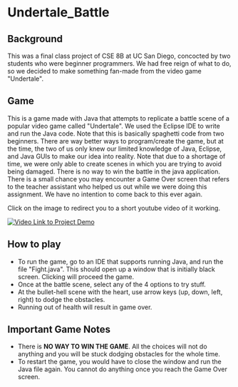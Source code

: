 # Undertale_Battle

## Background
This was a final class project of CSE 8B at UC San Diego, concocted by two students who were beginner programmers. We had free reign of what to do, so we decided to make something fan-made from the video game "Undertale".

## Game
This is a game made with Java that attempts to replicate a battle scene of a popular video game called "Undertale". We used the Eclipse IDE to write and run the Java code. Note that this is basically spaghetti code from two beginners. There are way better ways to program/create the game, but at the time, the two of us only knew our limited knowledge of Java, Eclipse, and Java GUIs to make our idea into reality. Note that due to a shortage of time, we were only able to create scenes in which you are trying to avoid being damaged. There is no way to win the battle in the java application. There is a small chance you may encounter a Game Over screen that refers to the teacher assistant who helped us out while we were doing this assignment. We have no intention to come back to this ever again.

Click on the image to redirect you to a short youtube video of it working.

[![Video Link to Project Demo](https://img.youtube.com/vi/wzKYIb-_QJc/0.jpg)](https://youtu.be/wzKYIb-_QJc)

## How to play
- To run the game, go to an IDE that supports running Java, and run the file "Fight.java". This should open up a window that is initially black screen. Clicking will proceed the game.
- Once at the battle scene, select any of the 4 options to try stuff.
- At the bullet-hell scene with the heart, use arrow keys (up, down, left, right) to dodge the obstacles.
- Running out of health will result in game over.

## Important Game Notes
- There is **NO WAY TO WIN THE GAME**. All the choices will not do anything and you will be stuck dodging obstacles for the whole time.
- To restart the game, you would have to close the window and run the Java file again. You cannot do anything once you reach the Game Over screen.
